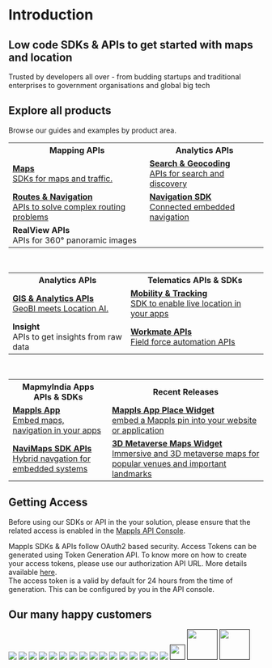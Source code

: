 # Introduction
## Low code SDKs & APIs to get started with maps and location

Trusted by developers all over - from budding startups and traditional
enterprises to government organisations and global big tech

## Explore all products
Browse our guides and examples by product area.

<table>
  <tr>
    <th>Mapping APIs</th>
    <th>Analytics APIs</th>
  </tr>  
  <tr align="left">
      <td><strong><a href="https://about.mappls.com/api/maps" class="link">Maps</strong><br/>SDKs for maps and traffic.</td>
      <td><strong><a href="https://about.mappls.com/api/search-and-geocoding" class="link">Search & Geocoding</strong><br/>APIs for search and discovery</td>
  </tr>
  <tr align="left">
      <td><strong><a href="https://about.mappls.com/api/routes-and-navigation" class="link">Routes & Navigation</strong><br/>APIs to solve complex routing problems</td>
      <td><strong><a href="https://about.mappls.com/api/navigation-sdk" class="link">Navigation SDK</strong><br/>Connected embedded navigation</td>
  </tr>
  <tr align="left">
      <td><strong>RealView APIs</strong><br/>APIs for 360° panoramic images</td>
  </tr>
</table>
<br>
<table>
    <tr>
        <th>Analytics APIs</th>
        <th>Telematics APIs & SDKs</th>
    </tr>
  <tr align="left">
      <td><strong><a href="https://about.mappls.com/api/mgis-api" class="link">GIS & Analytics APIs</strong><br/>GeoBI meets Location AI.</td>      
      <td><strong><a href="https://about.mappls.com/api/mobility-and-tracking" class="link">Mobility & Tracking</strong><br/>SDK to enable live location in your apps</td>
  </tr>
  <tr align="left">
     <td><strong>Insight</strong><br/>APIs to get insights from raw data</td>
     <td><strong><a href="https://about.mappls.com/api/workmate" class="link">Workmate APIs</strong><br/>Field force automation APIs</td> 
  </tr>
</table>
<br>
<table>
    <tr>
        <th>MapmyIndia Apps APIs & SDKs</th>
        <th>Recent Releases</th>
    </tr>
  <tr align="left">
      <td><strong><a href="https://about.mappls.com/api/move-api" class="link">Mappls App</strong><br/>Embed maps, navigation in your apps</td>      
      <td><strong><a href="https://github.com/mappls-api/mapmyindia-api-addendums/tree/main/mapmyindia-mappls-deeplinks/iframes#1-mappls-places-iframe-widget" class="link">Mappls App Place Widget</strong><br/>embed a Mappls pin into your website or application</td>
  </tr>
  <tr align="left">
     <td><strong><a href="https://about.mappls.com/api/navimaps/" class="link">NaviMaps SDK APIs</strong><br/>Hybrid navgation for embedded systems</td>
     <td><strong><a href="https://github.com/mappls-api/mapmyindia-api-addendums/tree/main/mapmyindia-mappls-deeplinks/iframes#2-embed-immersive--interactive-3d-metaverse-maps-for-cricket-world-cup-venues-with-mappls" class="link">3D Metaverse Maps Widget</strong><br/>Immersive and 3D metaverse maps for popular venues and important landmarks</td> 
  </tr>
</table>

## Getting Access

Before using our SDKs or API in the your solution, please ensure that the related access is enabled in the [Mappls API Console](https://apis.mappls.com/console). 

Mappls SDKs & APIs follow OAuth2 based security.
Access Tokens can be generated using Token Generation API.
To know more on how to create your access tokens, please use our authorization API URL. More details available [here](https://developer.mappls.com/mapping/tokenGeneration).<br>
The access token is a valid by default for 24 hours from the time of generation. This can be configured by you in the API console.

## Our many happy customers

![](https://www.mapmyindia.com/api/img/logos1/PhonePe.png)  ![](https://about.mappls.com/images/client_logo/amazon-a.svg)  ![](https://www.mapmyindia.com/api/img/logos1/delhivery.png)  ![](https://www.mapmyindia.com/api/img/logos1/hdfc.png)  ![](https://www.mapmyindia.com/api/img/logos1/TVS.png)  ![](https://www.mapmyindia.com/api/img/logos1/Paytm.png)  ![](https://about.mappls.com/images/client_logo/mcdonalds-01.svg)  ![](https://www.mapmyindia.com/api/img/logos1/ICICI-Pru.png)  ![](https://about.mappls.com/images/client_logo/honda.svg)  ![](https://www.mapmyindia.com/api/img/logos1/Sensel.png)  ![](https://www.mapmyindia.com/api/img/logos1/TATA-MOTORS.png)  ![](https://www.mapmyindia.com/api/img/logos1/Wipro.png)  ![](https://cdn-public.mappls.com/about-mappls/assets/images/client_logo/mahindra.svg)  ![](https://cdn-public.mappls.com/about-mappls/assets/customer/images/umang.png)  ![](https://about.mappls.com/customer/images/com_logo/finserv_logo.svg)  ![](https://cdn-public.mappls.com/about-mappls/assets/customer/images/gstn.png)  [<img src="https://about.mappls.com/images/original/avis_logo-01.svg" height="30"/>]()  [<img src="https://about.mappls.com/images/client_logo/CBDT.svg" height="60"/>]()  [<img src="https://about.mappls.com/images/client_logo/finance.png" height="60"/>]()